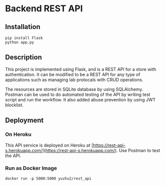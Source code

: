 # Backend REST API
## Installation
```
pip install Flask
python app.py
```

## Description
This project is implemented using Flask, and is a REST API for a store with authentication. It can be modified to be a REST API for any type of applications such as managing lab protocals with CRUD operations. 

The resources are stored in SQLite database by using SQLAlchemy. Postman can be used to do automated testing of the API by writing test script and run the workflow. It also added abuse prevention by using JWT blocklist.

## Deployment
### On Heroku
This API service is deployed on Heroku at [https://rest-api-s.herokuapp.com/](https://rest-api-s.herokuapp.com/). Use Postman to test the API.

### Run as Docker Image
```
docker run -p 5000:5000 yuzhu2/rest_api
```
